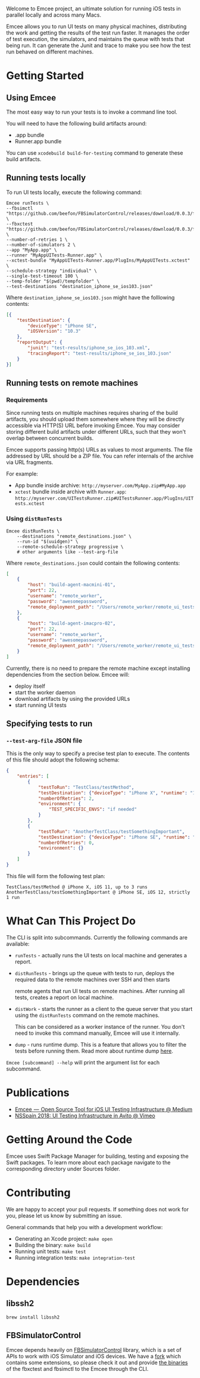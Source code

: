 Welcome to Emcee project, an ultimate solution for running iOS tests in parallel locally and across many Macs. 

Emcee allows you to run UI tests on many physical machines, distributing the work and getting the results of the test run faster.
It manages the order of test execution, the simulators, and maintains the queue with tests that being run. 
It can generate the Junit and trace to make you see how the test run behaved on different machines.

# Getting Started

## Using Emcee

The most easy way to run your tests is to invoke a command line tool.

You will need to have the following build artifacts around:

* .app bundle
* Runner.app bundle

You can use `xcodebuild build-for-testing` command to generate these build artifacts. 

## Running tests locally

To run UI tests locally, execute the following command:

```shell
Emcee runTests \
--fbsimctl "https://github.com/beefon/FBSimulatorControl/releases/download/0.0.3/fbsimctl_20190208T125742.zip" \
--fbxctest "https://github.com/beefon/FBSimulatorControl/releases/download/0.0.3/fbxctest_20190208T125921.zip" \
--number-of-retries 1 \
--number-of-simulators 2 \
--app "MyApp.app" \
--runner "MyAppUITests-Runner.app" \
--xctest-bundle "MyAppUITests-Runner.app/PlugIns/MyAppUITests.xctest" \
--schedule-strategy "individual" \
--single-test-timeout 100 \
--temp-folder "$(pwd)/tempfolder" \
--test-destinations "destination_iphone_se_ios103.json"
```

Where `destination_iphone_se_ios103.json` might have the folllowing contents:

```json
[{
    "testDestination": {
        "deviceType": "iPhone SE",
        "iOSVersion": "10.3"
    },
    "reportOutput": {
        "junit": "test-results/iphone_se_ios_103.xml",
        "tracingReport": "test-results/iphone_se_ios_103.json"
    }
}]
```

## Running tests on remote machines

### Requirements

Since running tests on multiple machines requires sharing of the build artifacts, you should upload them somewhere where they will be directly accessible via HTTP(S) URL before invoking Emcee. You may consider storing different build artifacts under different URLs, such that they won't overlap between concurrent builds.

Emcee supports passing http(s) URLs as values to most arguments. The file addressed by URL should be a ZIP file. 
You can refer internals of the archive via URL fragments.

For example:

- App bundle inside archive: `http://myserver.com/MyApp.zip#MyApp.app`
- `xctest` bundle inside archive with `Runner.app`: `http://myserver.com/UITestsRunner.zip#UITestsRunner.app/PlugIns/UITests.xctest`

### Using `distRunTests`

```shell
Emcee distRunTests \
    --destinations "remote_destinations.json" \
    --run-id "$(uuidgen)" \
    --remote-schedule-strategy progressive \
    # other arguments like --test-arg-file
```

Where `remote_destinations.json` could contain the following contents:

```json
[
    {
        "host": "build-agent-macmini-01",
        "port": 22,
        "username": "remote_worker",
        "password": "awesomepassword",
        "remote_deployment_path": "/Users/remote_worker/remote_ui_tests"
    },
    {
        "host": "build-agent-imacpro-02",
        "port": 22,
        "username": "remote_worker",
        "password": "awesomepassword",
        "remote_deployment_path": "/Users/remote_worker/remote_ui_tests"
    }
]
```

Currently, there is no need to prepare the remote machine except installing dependencies from the section below. Emcee will:

- deploy itself
- start the worker daemon
- download artifacts by using the provided URLs
- start running UI tests 

## Specifying tests to run

### `--test-arg-file` JSON file

This is the only way to specify a precise test plan to execute. The contents of this file should adopt the following schema:

```json
{
    "entries": [
        {
            "testToRun": "TestClass/testMethod",
            "testDestination": {"deviceType": "iPhone X", "runtime": "11.0"},
            "numberOfRetries": 2,
            "environment": {
                "TEST_SPECIFIC_ENVS": "if needed"
            }
        },
        {
            "testToRun": "AnotherTestClass/testSomethingImportant",
            "testDestination": {"deviceType": "iPhone SE", "runtime": "12.0"},
            "numberOfRetries": 0,
            "environment": {}
        }
    ]
}
```

This file will form the following test plan:

```
TestClass/testMethod @ iPhone X, iOS 11, up to 3 runs
AnotherTestClass/testSomethingImportant @ iPhone SE, iOS 12, strictly 1 run
```

# What Can This Project Do

The CLI is split into subcommands. Currently the following commands are available:

- `runTests` - actually runs the UI tests on local machine and generates a report.
- `distRunTests` - brings up the queue with tests to run, deploys the required data to the remote machines over SSH and then starts 
  
  remote agents that run UI tests on remote machines. After running all tests, creates a report on local machine.
- `distWork` - starts the runner as a client to the queue server that you start using the `distRunTests` command on the remote machines.
  
  This can be considered as a worker instance of the runner. You don't need to invoke this command manually, Emcee will use it internally.
- `dump` - runs runtime dump. This is a feature that allows you to filter the tests before running them. Read more about runtime dump [here](Sources/RuntimeDump).

`Emcee [subcommand] --help` will print the argument list for each subcommand. 

# Publications

- [Emcee  —  Open Source Tool for iOS UI Testing Infrastructure @ Medium](https://link.medium.com/aHywQuI6jU)
- [NSSpain 2018: UI Testing Infrastructure in Avito @ Vimeo](https://vimeo.com/292738016)

# Getting Around the Code

Emcee uses Swift Package Manager for building, testing and exposing the Swift packages. To learn more about each package navigate to the corresponding directory under Sources folder. 

# Contributing

We are happy to accept your pull requests. If something does not work for you, please let us know by submitting an issue. 

General commands that help you with a development workflow:

- Generating an Xcode project: `make open`
- Building the binary: `make build`
- Running unit tests: `make test`
- Running integration tests: `make integration-test`

# Dependencies

## libssh2

`brew install libssh2`

## FBSimulatorControl

Emcee depends heavily on [FBSimulatorControl](https://github.com/beefon/FBSimulatorControl) library, which is a set of APIs to work with iOS Simulator and iOS devices. 
We have a [fork](https://github.com/beefon/FBSimulatorControl) which contains some extensions, so please check it out and 
provide [the binaries](https://github.com/beefon/FBSimulatorControl/releases/tag/avito0.0.1) of the fbxctest and fbsimctl to the Emcee through the CLI. 
